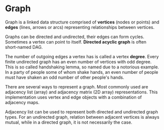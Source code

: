 # Graph

Graph is a linked data structure comprised of **vertices** (nodes or points) and 
 **edges** (lines, arrows or arcs) representing relationships between vertices.

Graphs can be directed and undirected, their edges can form cycles. Sometimes a vertex
 can point to itself. **Directed acyclic graph** is often short-named DAG.

The number of outgoing edges a vertex has is called a vertex **degree**. Every finite
 undirected graph has an even number of vertices with odd degree. This is so called
 handshaking lemma, so named due to a notorious example. In a party of people some
 of whom shake hands, an even number of people must have shaken an odd number of
 other people's hands.

There are several ways to represent a graph. Most commonly used are adjacency list
 (array) and adjacency matrix (2D array) representations. This implementation uses
 vertex and edge objects with a combination of adjacency maps.

Adjacency list can be used to represent both directed and undirected graph types.
 For an undirected graph, relation between adjacent vertices is always mutual, while
 in a directed graph, it is not necessarily the case.